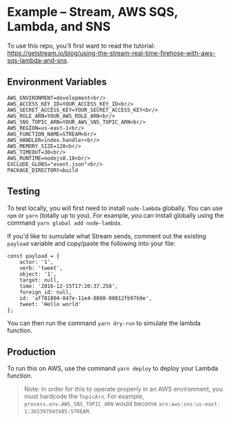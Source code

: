 # Example – Stream, AWS SQS, Lambda, and SNS

To use this repo, you'll first want to read the tutorial: https://getstream.io/blog/using-the-stream-real-time-firehose-with-aws-sqs-lambda-and-sns.

## Environment Variables
```
AWS_ENVIRONMENT=development<br/>
AWS_ACCESS_KEY_ID=YOUR_ACCESS_KEY_ID<br/>
AWS_SECRET_ACCESS_KEY=YOUR_SECRET_ACCESS_KEY<br/>
AWS_ROLE_ARN=YOUR_AWS_ROLE_ARN<br/>
AWS_SNS_TOPIC_ARN=YOUR_AWS_SNS_TOPIC_ARN<br/>
AWS_REGION=us-east-1<br/>
AWS_FUNCTION_NAME=STREAM<br/>
AWS_HANDLER=index.handler<br/>
AWS_MEMORY_SIZE=128<br/>
AWS_TIMEOUT=30<br/>
AWS_RUNTIME=nodejs8.10<br/>
EXCLUDE_GLOBS="event.json"<br/>
PACKAGE_DIRECTORY=build
```

## Testing

To test locally, you will first need to install `node-lambda` globally. You can use `npm` or `yarn` (totally up to you). For example, you can install globally using the command `yarn global add node-lambda`.

If you'd like to sumulate what Stream sends, comment out the existing `payload` variable and copy/paste the following into your file:

```
const payload = {
    actor: '1',
    verb: 'tweet',
    object: '1',
    target: null,
    time: '2016-12-15T17:20:37.258',
    foreign_id: null,
    id: 'af781804-847e-11e4-8080-80012fb97b9e',
    tweet: 'Hello world'
};
```

You can then run the command `yarn dry-run` to simulate the lambda function.

## Production

To run this on AWS, use the command `yarn deploy` to deploy your Lambda function.

> Note: In order for this to operate properly in an AWS environment, you must hardcode the `TopicArn`. For example, `process.env.AWS_SNS_TOPIC_ARN` would become `arn:aws:sns:us-east-1:365397945985:STREAM`.
